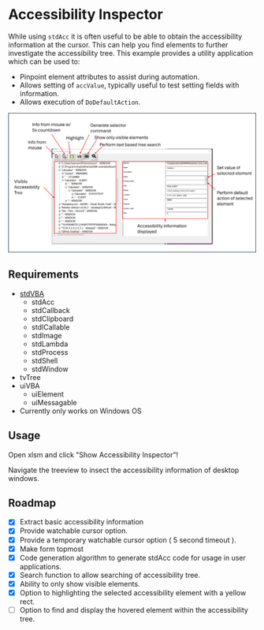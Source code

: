 <!--
    {
        "description": "Accessibility Inspector",
        "tags":["ui", "window", "automation", "embedding"],
        "deps":["stdAcc", "stdProcess", "stdWindow", "stdICallable"]
    }
-->

# Accessibility Inspector

While using `stdAcc` it is often useful to be able to obtain the accessibility information at the cursor. This can help you find elements to further investigate the accessibility tree. This example provides a utility application which can be used to:

* Pinpoint element attributes to assist during automation.
* Allows setting of `accValue`, typically useful to test setting fields with information.
* Allows execution of `DoDefaultAction`.


![inspector](./docs/InspectorTutorial.png)

## Requirements

* [stdVBA](http://github.com/sancarn/stdVBA)
    * stdAcc
    * stdCallback
    * stdClipboard
    * stdICallable
    * stdImage
    * stdLambda
    * stdProcess
    * stdShell
    * stdWindow
* tvTree
* uiVBA
    * uiElement
    * uiMessagable
* Currently only works on Windows OS

## Usage

Open xlsm and click "Show Accessibility Inspector"!

Navigate the treeview to insect the accessibility information of desktop windows.

## Roadmap

* [X] Extract basic accessibility information
* [X] Provide watchable cursor option.
* [X] Provide a temporary watchable cursor option ( 5 second timeout ).
* [X] Make form topmost
* [X] Code generation algorithm to generate stdAcc code for usage in user applications.
* [X] Search function to allow searching of accessibility tree.
* [X] Ability to only show visible elements.
* [X] Option to highlighting the selected accessibility element with a yellow rect.
* [ ] Option to find and display the hovered element within the accessibility tree.
